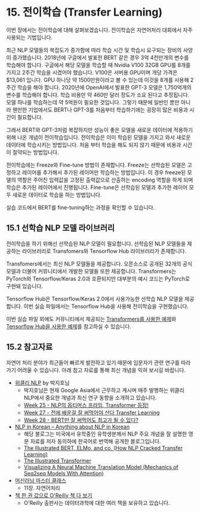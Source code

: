 # 15. 전이학습 (Transfer Learning)

이번 장에서는 전이학습에 대해 살펴보겠습니다. 전이학습은 자연어처리 대회에서 자주 사용되는 기법입니다. 

최근 NLP 모델들의 복잡도가 증가함에 따라 학습 시간 및 학습시 요구되는 장비의 사양이 증가했습니다. 2018년에 구글에서 발표한 BERT 같은 경우 3억 4천만개의 변수를 학습해야 합니다. 구글에서 해당 모델을 학습할 때 Nvidia V100 32GB GPU를 8개를 가지고 2주간 학습을 시켰어야 했습니다. V100은 서버용 GPU이며 개당 가격은 $13,061 입니다. GPU 하나당 약 1500만원이라고 볼 수 있는데 이것을 8개를 사용해 2주간 학습을 해야 합니다. 2020년에 OpenAI에서 발표한 GPT-3 모델은 1,750억개의 변수를 학습해야 합니다. 학습 비용만 약 460만 달러 정도가 소요 된다고 추정됩니다. 모델 하나를 학습하는데 약 5억원이 필요한 것입니다. 그렇기 때문에 일반인 뿐만 아니라 웬만한 기업에서도 BERT나 GPT-3를 처음부터 학습하기에는 굉장히 많은 비용과 시간이 필요합니다. 

그래서 BERT와 GPT-3처럼 복잡하지만 성능이 좋은 모델을 새로운 데이터에 적용하기 위해 나온 개념이 전이학습입니다. 전이학습은 이미 학습된 모델을 가지고 와서 새로운 데이터에 학습시키는 방법입니다. 처음 부터 학습을 해도 되지 않기 때문에 비용과 시간이 절약되는 방법입니다. 

전이학습에는 Freeze와 Fine-tune 방법이 존재합니다. Freeze는 선학습된 모델은 고정하고 레이어를 추가해서 추가된 레이어만 학습하는 방법입니다. 이 경우 freeze된 모델의 역할은 주어진 입력값을 고정된 출력값으로 산출하는 encoding 역할을 하게 되며 학습은 추가된 레이어에서 진행됩니다. Fine-tune은 선학습된 모델과 추가한 레이어 모두 새로운 데이터로 학습을 하는 방법입니다. 

실습 코드에서 BERT를 fine-tuning하는 과정을 확인할 수 있습니다. 

## 15.1 선학습 NLP 모델 라이브러리 

전이학습을 하기 위해선 선학습된 NLP 모델이 필요합니다. 선학습된 NLP 모델들을 제공하는 라이브러리로 Transfomers와 Tensorflow Hub 라이브러리가 존재합니다. 

Transfomers에서는 최신 NLP 모델들을 제공합니다. 오픈소스로 공개된 32개의 공식 모델과 더불어 커뮤니티에서 개발한 모델들 또한 제공합니다. Transformers는 PyTorch와 Tensorflow/Keras 2.0과 호환되지만 대부분의 예시 코드는 PyTorch로 구현돼 있습니다. 

Tensorflow Hub은 Tensorflow/Keras 2.0에서 사용가능한 선학습 NLP 모델을 제공합니다. 이번 실습 파일에서는 Tensorflow Hub을 사용해 전이학습을 구현했습니다. 

이번 실습 파일 외에도 커뮤니티에서 제공되는 [Transformers를 사용한 예제](https://towardsdatascience.com/working-with-hugging-face-transformers-and-tf-2-0-89bf35e3555a)와 [Tensorflow Hub을 사용한 예제](https://www.kaggle.com/xhlulu/disaster-nlp-keras-bert-using-tfhub)를 참고하실 수 있습니다. 

## 15.2 참고자료

자연어 처리 분야가 최근들어 빠르게 발전하고 있기 때문에 입문자가 관련 연구를 따라가기 어려울 수 있습니다. 아래 참고 자료를 통해 최신 개념을 익혀 보시길 바랍니다. 

- [위클리 NLP](https://jiho-ml.com/tag/weekly-nlp/) by 박지호님
    - 박지호님은 현재 Google Asia에서 근무하고 계시며 매주 발행하는 위클리 NLP에서 중요한 개념과 최신 연구 동향을 소개하고 있습니다. 
    - [Week 25 - NLP의 옵티머스 프라임, Transformer 등장!](https://jiho-ml.com/weekly-nlp-25/)
    - [Week 27 - 전에 배운걸 잘 써먹어야 산다 Transfer Learning](https://jiho-ml.com/weekly-nlp-27/)
    - [Week 28 - BERT만 잘 써먹어도 최고가 될 수 있다?](https://jiho-ml.com/weekly-nlp-28/)
- [NLP in Korean – Anything about NLP in Korean](https://nlpinkorean.github.io/)
    - 해당 블로그는 미국에서 유학중인 유학생분께서 NLP 주요 개념을 잘 설명한 영문 자료를 저자 동의하에 한국어로 번역해 공개한 블로그입니다. 
    - [The Illustrated BERT, ELMo, and co. (How NLP Cracked Transfer Learning)](https://nlpinkorean.github.io/illustrated-bert/)
    - [The Illustrated Transformer](https://nlpinkorean.github.io/illustrated-transformer/)
    - [Visualizing A Neural Machine Translation Model (Mechanics of Seq2seq Models With Attention)](https://nlpinkorean.github.io/visualizing-neural-machine-translation-mechanics-of-seq2seq-models-with-attention/)
- [머신러닝 마스터 클래스](https://www.upaper.net/jeongyoonlee/1136706)
    - 11장. 자연어처리
- [책 한 권 값으로 O'Reilly 책 다 보기](https://hack-jam.tistory.com/31?fbclid=IwAR2EPnLEk56kLEd1rnZxtB5_LNn5JM6ENHYBmVNsYJO2BC-Mk616_NnTSi4)
    - O'Reilly 출판사는 데이터과학에 대한 여러 책을 보유하고 있습니다. 